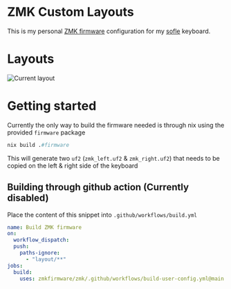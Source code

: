 # ZMK Custom Layouts

This is my personal [ZMK firmware](https://github.com/zmkfirmware/zmk/) configuration for my [sofle](https://github.com/josefadamcik/SofleKeyboard) keyboard.

# Layouts

![Current layout](./layout/eyelash_sofle.svg)

# Getting started

Currently the only way to build the firmware needed is through nix using the provided `firmware` package

```nix
nix build .#firmware
```

This will generate two `uf2` (`zmk_left.uf2` & `zmk_right.uf2`) that needs to be copied on the left & right side of the keyboard

## Building through github action (Currently disabled)

Place the content of this snippet into `.github/workflows/build.yml`

```yaml
name: Build ZMK firmware
on:
  workflow_dispatch:
  push:
    paths-ignore:
      - "layout/**"
jobs:
  build:
    uses: zmkfirmware/zmk/.github/workflows/build-user-config.yml@main
```

